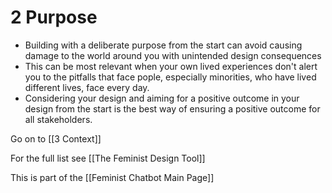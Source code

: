 # 2 Purpose

- Building with a deliberate purpose from the start can avoid causing damage to the world around you with unintended design consequences
- This can be most relevant when your own lived experiences don't alert you to the pitfalls that face pople, especially minorities, who have lived different lives, face every day.
- Considering your design and aiming for a positive outcome in your design from the start is the best way of ensuring a positive outcome for all stakeholders.

Go on to [[3 Context]]

For the full list see [[The Feminist Design Tool]]

This is part of the [[Feminist Chatbot Main Page]]